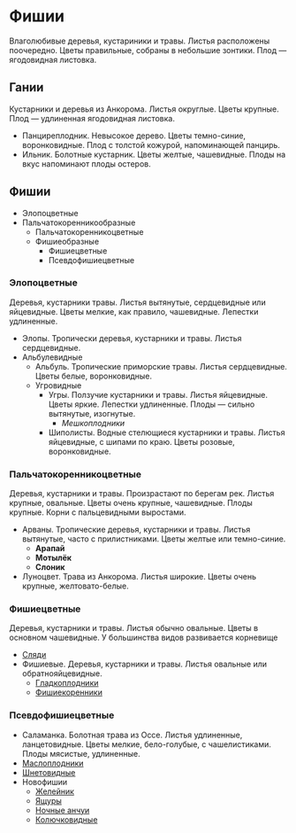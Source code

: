 # Фишии

Влаголюбивые деревья, кустариники и травы. Листья расположены поочередно. Цветы правильные, собраны в небольшие зонтики.
Плод — ягодовидная листовка.

## Гании

Кустарники и деревья из Анкорома. Листья округлые. Цветы крупные. Плод — удлиненная ягодовидная листовка.

*   Панциреплодник. Невысокое дерево. Цветы темно-синие, воронковидные. Плод с толстой кожурой, напоминающей панцирь.
*   Ильник. Болотные кустарник. Цветы желтые, чашевидные. Плоды на вкус напоминают плоды остеров.

## Фишии

*   Элопоцветные
*   Пальчатокоренникообразные
    *   Пальчатокоренникоцветные
    *   Фишиеобразные
        *   Фишиецветные
        *   Псевдофишиецветные

### Элопоцветные

Деревья, кустарники травы. Листья вытянутые, сердцевидные или яйцевидные. Цветы мелкие, как правило, чашевидные.
Лепестки удлиненные.

*   Элопы. Тропически деревья, кустарники и травы. Листья сердцевидные.
*   Альбулевидные
    *   Альбуль. Тропические приморские травы. Листья сердцевидные. Цветы белые, воронковидные.
    *   Угровидные
        *   Угры. Ползучие кустарники и травы. Листья яйцевидные. Цветы яркие. Лепестки удлиненные. Плоды — сильно
            вытянутые, изогнутые.
            *   *Мешкоплодники*
        *   Шиполисты. Водные стелющиеся кустарники и травы. Листья яйцевидные, с шипами по краю. Цветы розовые,
            воронковидные.

### Пальчатокоренникоцветные

Деревья, кустарники и травы. Произрастают по берегам рек. Листья крупные, овальные. Цветы очень крупные, чашевидные.
Плоды крупные. Корни с пальцевидными выростами.

*   Арваны. Тропические деревья, кустарники и травы. Листья вытянутые, часто с прилистниками. Цветы желтые или
    темно-синие.
    *   **Арапай**
    *   **Мотылёк**
    *   **Слоник**
*   Луноцвет. Трава из Анкорома. Листья широкие. Цветы очень крупные, желтовато-белые.

### Фишиецветные

Деревья, кустарники и травы. Листья обычно овальные. Цветы в основном чашевидные. У большинства видов развивается
корневище

*   [Сляди](./Сляди.md)
*   Фишиевые. Деревья, кустарники и травы. Листья овальные или обратнояйцевидные.
    *   [Гладкоплодники](./Гладкоплодники.md)
    *   [Фишиекоренники](./Фишиекоренники.md)

### Псевдофишиецветные

*   Саламанка. Болотная трава из Оссе. Листья удлиненные, ланцетовидные. Цветы мелкие, бело-голубые, с чашелистиками.
    Плоды мясистые, удлиненные.
*   [Маслоплодники](./Маслоплодники.md)    
*   [Шнетовидные](./Шнетовидные.md)    
*   Новофишии
    *   [Желейник](./Желейник.md)    
    *   [Ящуры](./Ящуры.md)    
    *   [Ночные анчуи](./Ночные%20анчуи.md)    
    *   [Колючковидные](./Колючковидные.md)    
